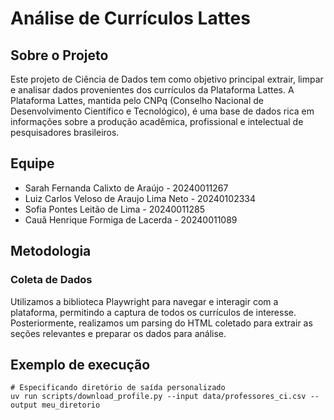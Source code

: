 # Análise de Currículos Lattes

## Sobre o Projeto
Este projeto de Ciência de Dados tem como objetivo principal extrair, limpar e analisar dados provenientes dos currículos da Plataforma Lattes. A Plataforma Lattes, mantida pelo CNPq (Conselho Nacional de Desenvolvimento Científico e Tecnológico), é uma base de dados rica em informações sobre a produção acadêmica, profissional e intelectual de pesquisadores brasileiros.

## Equipe
- Sarah Fernanda Calixto de Araújo - 20240011267
- Luiz Carlos Veloso de Araujo Lima Neto - 20240102334
- Sofia Pontes Leitão de Lima - 20240011285
- Cauã Henrique Formiga de Lacerda - 20240011089

## Metodologia

### Coleta de Dados
Utilizamos a biblioteca Playwright para navegar e interagir com a plataforma, permitindo a captura de todos os currículos de interesse. Posteriormente, realizamos um parsing do HTML coletado para extrair as seções relevantes e preparar os dados para análise.

## Exemplo de execução

```
# Especificando diretório de saída personalizado
uv run scripts/download_profile.py --input data/professores_ci.csv --output meu_diretorio

```
